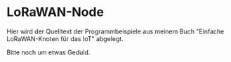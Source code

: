 # LoRaWAN-Node

Hier wird der Quelltext der Programmbeispiele aus meinem Buch "Einfache LoRaWAN-Knoten für das IoT" abgelegt.

Bitte noch um etwas Geduld.
